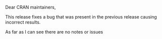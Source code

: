 
Dear CRAN maintainers,

This release fixes a bug that was present in the previous release causing incorrect results.

As far as I can see there are no notes or issues
